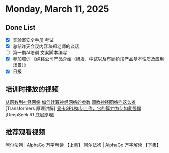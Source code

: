 # Monday, March 11, 2025

## Done List

- [x] 实验室安全手册 考试
- [x] 总结昨天会议内容和郑老师的谈话
- [ ] 第一期AI培训 文案脚本编写
- [x] 参加培训 《纯铭公司产品介绍（研发、中试以及布局阶段产品基本性质及应用场景）》
- [x] 日报

## 培训时播放的视频

[从函数到神经网络](https://www.bilibili.com/video/BV1uGA3eLEeu?spm_id_from=333.788.videopod.sections&vd_source=433423dc86e008925eae5edb50fbe188)
[如何计算神经网络的参数](https://www.bilibili.com/video/BV1CVAUeuECE?spm_id_from=333.788.videopod.sections&vd_source=433423dc86e008925eae5edb50fbe188)
[调教神经网络咋这么难](https://www.bilibili.com/video/BV1RqXRYDEe2?spm_id_from=333.788.videopod.sections&vd_source=433423dc86e008925eae5edb50fbe188)
[Transformers 原理讲解]
[显卡GPU如何工作，它的算力为何如此强悍](https://www.bilibili.com/video/BV1DN411j7Wq/?spm_id_from=333.337.search-card.all.click&vd_source=433423dc86e008925eae5edb50fbe188)
[DeepSeek R1 底层原理]

## 推荐观看视频

[阿尔法狗 | AlphaGo 万字解读 【上集】](https://www.bilibili.com/video/BV1hb4y197he/?spm_id_from=333.337.search-card.all.click&vd_source=433423dc86e008925eae5edb50fbe188)
[阿尔法狗 | AlphaGo 万字解读 【下集】](https://www.bilibili.com/video/BV1Dh411Q77P/?spm_id_from=333.788.recommend_more_video.-1)
